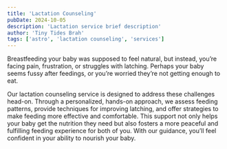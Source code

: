```yaml
---
title: 'Lactation Counseling'
pubDate: 2024-10-05
description: 'Lactation service brief description'
author: 'Tiny Tides Brah'
tags: ['astro', 'lactation counseling', 'services']
---
```


Breastfeeding your baby was <span class=" font-semibold bg-blue-600/10">supposed to feel natural</span>, but instead, you’re facing pain, frustration, or struggles with latching. Perhaps your baby seems fussy after feedings, or you’re worried they’re not getting enough to eat.

Our lactation counseling service is designed to address these challenges head-on. Through a personalized, hands-on approach, <span class=" font-semibold bg-blue-600/10">we assess feeding patterns, provide techniques for improving latching, and offer strategies to make feeding more effective and comfortable</span>. This support not only helps your baby get the nutrition they need but also fosters a more peaceful and fulfilling feeding experience for both of you. With our guidance, you’ll feel confident in your ability to nourish your baby.
